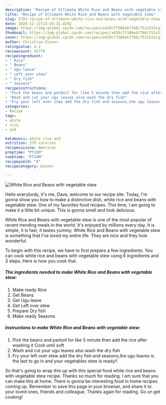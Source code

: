 ```yaml
---
description: "Recipe of Ultimate White Rice and Beans with vegetable stew"
title: "Recipe of Ultimate White Rice and Beans with vegetable stew"
slug: 5783-recipe-of-ultimate-white-rice-and-beans-with-vegetable-stew
date: 2020-12-11T23:43:31.828Z
image: https://img-global.cpcdn.com/recipes/a439cff386ebf768/751x532cq70/white-rice-and-beans-with-vegetable-stew-recipe-main-photo.jpg
thumbnail: https://img-global.cpcdn.com/recipes/a439cff386ebf768/751x532cq70/white-rice-and-beans-with-vegetable-stew-recipe-main-photo.jpg
cover: https://img-global.cpcdn.com/recipes/a439cff386ebf768/751x532cq70/white-rice-and-beans-with-vegetable-stew-recipe-main-photo.jpg
author: Christian Glover
ratingvalue: 4.2
reviewcount: 45778
recipeingredient:
- " Rice"
- " Beans"
- " Ugu leave"
- " Left over stew"
- " Dry fish"
- " Seasons"
recipeinstructions:
- "Pick the beans and parboil for like 5 minute then add the rice after washing it Cook until soft"
- "Wash and cut your ugu leaves also wash the dry fish"
- "Fry your left over stew add the dry fish and seasons,the ugu leaves is the last to go in and your vegetables stew is ready!!"
categories:
- Recipe
tags:
- white
- rice
- and

katakunci: white rice and 
nutrition: 279 calories
recipecuisine: American
preptime: "PT15M"
cooktime: "PT34M"
recipeyield: "4"
recipecategory: Dinner

---
```



![White Rice and Beans with vegetable stew](https://img-global.cpcdn.com/recipes/a439cff386ebf768/751x532cq70/white-rice-and-beans-with-vegetable-stew-recipe-main-photo.jpg)

Hello everybody, it's me, Dave, welcome to our recipe site. Today, I'm gonna show you how to make a distinctive dish, white rice and beans with vegetable stew. One of my favorites food recipes. This time, I am going to make it a little bit unique. This is gonna smell and look delicious.



White Rice and Beans with vegetable stew is one of the most popular of recent trending meals in the world. It's enjoyed by millions every day. It is simple, it is fast, it tastes yummy. White Rice and Beans with vegetable stew is something that I've loved my entire life. They are nice and they look wonderful.


To begin with this recipe, we have to first prepare a few ingredients. You can cook white rice and beans with vegetable stew using 6 ingredients and 3 steps. Here is how you cook that.

<!--inarticleads1-->

##### The ingredients needed to make White Rice and Beans with vegetable stew:

1. Make ready  Rice
1. Get  Beans
1. Get  Ugu leave
1. Get  Left over stew
1. Prepare  Dry fish
1. Make ready  Seasons




<!--inarticleads2-->

##### Instructions to make White Rice and Beans with vegetable stew:

1. Pick the beans and parboil for like 5 minute then add the rice after washing it Cook until soft
1. Wash and cut your ugu leaves also wash the dry fish
1. Fry your left over stew add the dry fish and seasons,the ugu leaves is the last to go in and your vegetables stew is ready!!




So that's going to wrap this up with this special food white rice and beans with vegetable stew recipe. Thanks so much for reading. I am sure that you can make this at home. There is gonna be interesting food in home recipes coming up. Remember to save this page in your browser, and share it to your loved ones, friends and colleague. Thanks again for reading. Go on get cooking!
